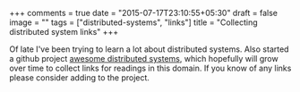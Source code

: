 +++
comments = true
date = "2015-07-17T23:10:55+05:30"
draft = false
image = ""
tags = ["distributed-systems", "links"]
title = "Collecting distributed system links"
+++

Of late I've been trying to learn a lot about distributed systems. Also started a github project [awesome distributed systems][1], which hopefully will grow over time to collect links for readings in this domain. If you know of any links please consider adding to the project. 


[1]: https://github.com/theanalyst/awesome-distributed-systems
